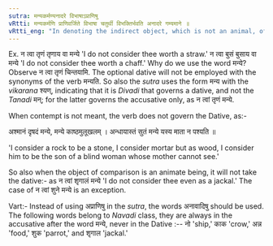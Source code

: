 ```yaml
---
sutra: मन्यकर्मण्यनादरे विभाषाऽप्राणिषु
vRtti: मन्यकर्मणि प्राणिवर्जिते विभाषा चतुर्थी विभक्तिर्भवति अनादरे गम्यमाने ॥
vRtti_eng: "In denoting the indirect object, which is not an animal, of the verb _manya_ 'to think,' the dative case is optionally employed, when contempt is to be shown."
---
```

Ex. न त्वा तृणं तृणाय वा मन्ये 'I do not consider thee worth a straw.' न त्वा बुसं बुसाय वा मन्ये 'I do not consider thee worth a chaff.' Why do we use the word मन्ये? Observe न त्वा तृणं चिन्तयामि. The optional dative will not be employed with the synonyms of the verb मन्यति. So also the _sutra_ uses the form मन्य with the _vikarana_ श्यण्, indicating that it is _Divadi_ that governs a dative, and not the _Tanadi_ मन्; for the latter governs the accusative only, as न त्वां तृणं मन्ये.

When contempt is not meant, the verb does not govern the Dative, as:-

अश्मानं दृषदं मन्ये, मन्ये काष्ठमुलूखलम् । अन्धायास्तं सुतं मन्ये यस्य माता न पश्यति ॥

'I consider a rock to be a stone, I consider mortar but as wood, I consider him to be the son of a blind woman whose mother cannot see.'

So also when the object of comparison is an animate being, it will not take the dative:- as न त्वां शृगालं मन्ये 'I do not consider thee even as a jackal.' The case of न त्वां शुने मन्ये is an exception.

Vart:- Instead of using अप्राणिषु in the _sutra_, the words अनावादिषु should be used. The following words belong to _Navadi_ class, they are always in the accusative after the word मन्ये, never in the Dative :-- नो 'ship,' काक 'crow,' अन्न 'food,' शुक 'parrot,' and शृगाल 'jackal.'
